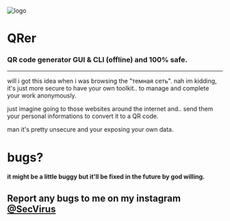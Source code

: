 ![logo](QRer.ico)
# QRer
### QR code generator GUI &amp; CLI (offline) and 100% safe.

---
will i got this idea when i was browsing the "темная сеть".
nah im kidding, it's just more secure to have your own toolkit..
to manage and complete your work anonymously.

just imagine going to those websites around the internet and..
send them your personal informations to convert it to a QR code.

man it's pretty unsecure and your exposing your own data.


# bugs?
  #### it might be a little buggy but it'll be fixed in the future by god willing.
  ## Report any bugs to me on my instagram <a target="_blank" href="https://www.instagram.com/secvirus">@SecVirus</a>
  
